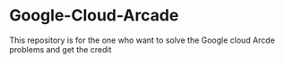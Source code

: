# Google-Cloud-Arcade
<p>This repository is for the one who want to solve the Google cloud Arcde problems and get the credit </p>
